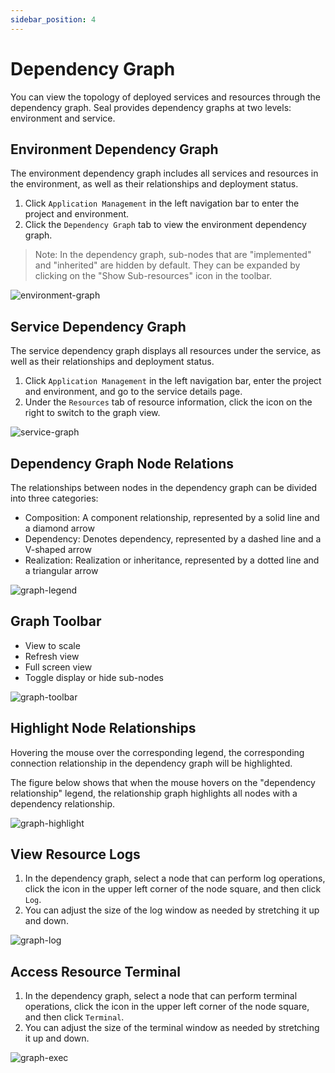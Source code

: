 ```yaml
---
sidebar_position: 4
---
```


# Dependency Graph

You can view the topology of deployed services and resources through the dependency graph. Seal provides dependency graphs at two levels: environment and service.

## Environment Dependency Graph

The environment dependency graph includes all services and resources in the environment, as well as their relationships and deployment status.

1. Click `Application Management` in the left navigation bar to enter the project and environment.
2. Click the `Dependency Graph` tab to view the environment dependency graph.

> Note: In the dependency graph, sub-nodes that are "implemented" and "inherited" are hidden by default. They can be expanded by clicking on the "Show Sub-resources" icon in the toolbar.

![environment-graph](/img/v0.3.0/application/graph/app-graph-env-en.png)
## Service Dependency Graph

The service dependency graph displays all resources under the service, as well as their relationships and deployment status.

1. Click `Application Management` in the left navigation bar, enter the project and environment, and go to the service details page.
2. Under the `Resources` tab of resource information, click the icon on the right to switch to the graph view.

![service-graph](/img/v0.3.0/application/graph/app-graph-svc-en.png)

## Dependency Graph Node Relations

The relationships between nodes in the dependency graph can be divided into three categories:

- Composition: A component relationship, represented by a solid line and a diamond arrow
- Dependency: Denotes dependency, represented by a dashed line and a V-shaped arrow
- Realization: Realization or inheritance, represented by a dotted line and a triangular arrow

![graph-legend](/img/v0.3.0/application/graph/app-graph-legend-en.png)
## Graph Toolbar

- View to scale
- Refresh view
- Full screen view
- Toggle display or hide sub-nodes

![graph-toolbar](/img/v0.3.0/application/graph/app-graph-toolbar-en.png)

## Highlight Node Relationships

Hovering the mouse over the corresponding legend, the corresponding connection relationship in the dependency graph will be highlighted.

The figure below shows that when the mouse hovers on the "dependency relationship" legend, the relationship graph highlights all nodes with a dependency relationship.

![graph-highlight](/img/v0.3.0/application/graph/app-graph-highlight-en.png)

## View Resource Logs

1. In the dependency graph, select a node that can perform log operations, click the icon in the upper left corner of the node square, and then click `Log`.
2. You can adjust the size of the log window as needed by stretching it up and down.

![graph-log](/img/v0.3.0/application/graph/app-graph-log-en.png)

## Access Resource Terminal

1. In the dependency graph, select a node that can perform terminal operations, click the icon in the upper left corner of the node square, and then click `Terminal`.
2. You can adjust the size of the terminal window as needed by stretching it up and down.

![graph-exec](/img/v0.3.0/application/graph/app-graph-exec-en.png)